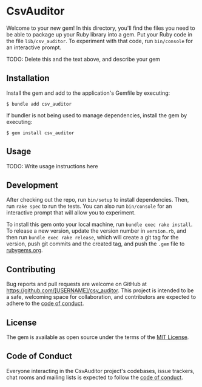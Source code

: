 # CsvAuditor

Welcome to your new gem! In this directory, you'll find the files you need to be able to package up your Ruby library into a gem. Put your Ruby code in the file `lib/csv_auditor`. To experiment with that code, run `bin/console` for an interactive prompt.

TODO: Delete this and the text above, and describe your gem

## Installation

Install the gem and add to the application's Gemfile by executing:

    $ bundle add csv_auditor

If bundler is not being used to manage dependencies, install the gem by executing:

    $ gem install csv_auditor

## Usage

TODO: Write usage instructions here

## Development

After checking out the repo, run `bin/setup` to install dependencies. Then, run `rake spec` to run the tests. You can also run `bin/console` for an interactive prompt that will allow you to experiment.

To install this gem onto your local machine, run `bundle exec rake install`. To release a new version, update the version number in `version.rb`, and then run `bundle exec rake release`, which will create a git tag for the version, push git commits and the created tag, and push the `.gem` file to [rubygems.org](https://rubygems.org).

## Contributing

Bug reports and pull requests are welcome on GitHub at https://github.com/[USERNAME]/csv_auditor. This project is intended to be a safe, welcoming space for collaboration, and contributors are expected to adhere to the [code of conduct](https://github.com/[USERNAME]/csv_auditor/blob/master/CODE_OF_CONDUCT.md).

## License

The gem is available as open source under the terms of the [MIT License](https://opensource.org/licenses/MIT).

## Code of Conduct

Everyone interacting in the CsvAuditor project's codebases, issue trackers, chat rooms and mailing lists is expected to follow the [code of conduct](https://github.com/[USERNAME]/csv_auditor/blob/master/CODE_OF_CONDUCT.md).
